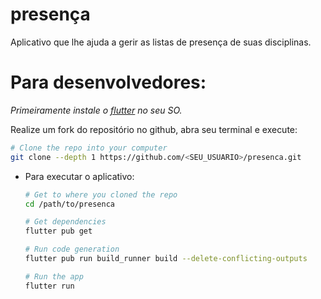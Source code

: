 # presença

Aplicativo que lhe ajuda a gerir as listas de presença de suas disciplinas.

# Para desenvolvedores:

_Primeiramente instale o [flutter][flutter-install] no seu SO._

Realize um fork do repositório no github, abra seu terminal e execute:

```bash
# Clone the repo into your computer
git clone --depth 1 https://github.com/<SEU_USUARIO>/presenca.git
```

- Para executar o aplicativo:
  ```bash
  # Get to where you cloned the repo
  cd /path/to/presenca

  # Get dependencies
  flutter pub get

  # Run code generation
  flutter pub run build_runner build --delete-conflicting-outputs

  # Run the app
  flutter run
  ```

[flutter-install]: https://docs.flutter.dev/get-started/install
